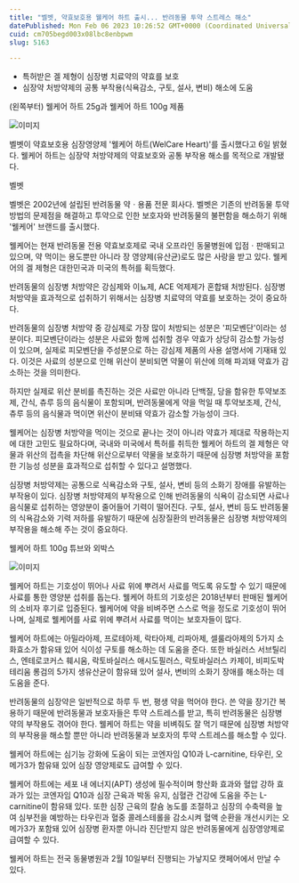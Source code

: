 ```yaml
---
title: "벨벳, 약효보호용 웰케어 하트 출시... 반려동물 투약 스트레스 해소"
datePublished: Mon Feb 06 2023 10:26:52 GMT+0000 (Coordinated Universal Time)
cuid: cm705begd003x08lbc8enbpwm
slug: 5163

---
```



- 특허받은 겔 제형이 심장병 치료약의 약효를 보호
- 심장약 처방약제의 공통 부작용(식욕감소, 구토, 설사, 변비) 해소에 도움

(왼쪽부터) 웰케어 하트 25g과 웰케어 하트 100g 제품

![이미지](https://cdn.hashnode.com/res/hashnode/image/upload/v1739258013161/4c01bc02-750e-450d-8838-73a8db6e99cc.jpeg)

벨벳이 약효보호용 심장영양제 '웰케어 하트(WelCare Heart)'를 출시했다고 6일 밝혔다. 웰케어 하트는 심장약 처방약제의 약효보호와 공통 부작용 해소를 목적으로 개발됐다.

벨벳

벨벳은 2002년에 설립된 반려동물 약ㆍ용품 전문 회사다. 벨벳은 기존의 반려동물 투약 방법의 문제점을 해결하고 투약으로 인한 보호자와 반려동물의 불편함을 해소하기 위해 '웰케어' 브랜드를 출시했다.

웰케어는 현재 반려동물 전용 약효보호제로 국내 오프라인 동물병원에 입점ㆍ판매되고 있으며, 약 먹이는 용도뿐만 아니라 장 영양제(유산균)로도 많은 사랑을 받고 있다. 웰케어의 겔 제형은 대한민국과 미국의 특허를 획득했다.

반려동물의 심장병 처방약은 강심제와 이뇨제, ACE 억제제가 혼합돼 처방된다. 심장병 처방약을 효과적으로 섭취하기 위해서는 심장병 치료약의 약효를 보호하는 것이 중요하다.

반려동물의 심장병 처방약 중 강심제로 가장 많이 처방되는 성분은 '피모벤단'이라는 성분이다. 피모벤단이라는 성분은 사료와 함께 섭취할 경우 약효가 상당히 감소할 가능성이 있으며, 실제로 피모벤단을 주성분으로 하는 강심제 제품의 사용 설명서에 기재돼 있다. 이것은 사료의 성분으로 인해 위산이 분비되면 약물이 위산에 의해 파괴돼 약효가 감소하는 것을 의미한다.

하지만 실제로 위산 분비를 촉진하는 것은 사료만 아니라 단백질, 당을 함유한 투약보조제, 간식, 츄루 등의 음식물이 포함되며, 반려동물에게 약을 먹일 때 투약보조제, 간식, 츄루 등의 음식물과 먹이면 위산이 분비돼 약효가 감소할 가능성이 크다.

웰케어는 심장병 처방약을 먹이는 것으로 끝나는 것이 아니라 약효가 제대로 작용하는지에 대한 고민도 필요하다며, 국내와 미국에서 특허를 취득한 웰케어 하트의 겔 제형은 약물과 위산의 접촉을 차단해 위산으로부터 약물을 보호하기 때문에 심장병 처방약을 포함한 기능성 성분을 효과적으로 섭취할 수 있다고 설명했다.

심장병 처방약제는 공통으로 식욕감소와 구토, 설사, 변비 등의 소화기 장애를 유발하는 부작용이 있다. 심장병 처방약제의 부작용으로 인해 반려동물의 식욕이 감소되면 사료나 음식물로 섭취하는 영양분이 줄어들어 기력이 떨어진다. 구토, 설사, 변비 등도 반려동물의 식욕감소와 기력 저하를 유발하기 때문에 심장질환의 반려동물은 심장병 처방약제의 부작용을 해소해 주는 것이 중요하다.

웰케어 하트 100g 튜브와 외박스

![이미지](https://cdn.hashnode.com/res/hashnode/image/upload/v1739258015188/d8d15c2b-c4ac-45b7-8ddc-4db060472663.jpeg)

웰케어 하트는 기호성이 뛰어나 사료 위에 뿌려서 사료를 먹도록 유도할 수 있기 때문에 사료를 통한 영양분 섭취를 돕는다. 웰케어 하트의 기호성은 2018년부터 판매된 웰케어의 소비자 후기로 입증된다. 웰케어에 약을 비벼주면 스스로 먹을 정도로 기호성이 뛰어나며, 실제로 웰케어를 사료 위에 뿌려서 사료를 먹이는 보호자들이 많다.

웰케어 하트에는 아밀라아제, 프로테아제, 락타아제, 리파아제, 셀룰라아제의 5가지 소화효소가 함유돼 있어 식이성 구토를 해소하는 데 도움을 준다. 또한 바실러스 서브틸리스, 엔테로코커스 훼시움, 락토바실러스 애시도필러스, 락토바실러스 카제이, 비피도박테리움 롱검의 5가지 생유산균이 함유돼 있어 설사, 변비의 소화기 장애를 해소하는 데 도움을 준다.

반려동물의 심장약은 일반적으로 하루 두 번, 평생 약을 먹어야 한다. 쓴 약을 장기간 복용하기 때문에 반려동물과 보호자들은 투약 스트레스를 받고, 특히 반려동물은 심장병 약의 부작용도 겪어야 한다. 웰케어 하트는 약을 비벼줘도 잘 먹기 때문에 심장병 처방약의 부작용을 해소할 뿐만 아니라 반려동물과 보호자의 투약 스트레스를 해소할 수 있다.

웰케어 하트에는 심기능 강화에 도움이 되는 코엔자임 Q10과 L-carnitine, 타우린, 오메가3가 함유돼 있어 심장 영양제로도 급여할 수 있다.

웰케어 하트에는 세포 내 에너지(APT) 생성에 필수적이며 항산화 효과와 혈압 강하 효과가 있는 코엔자임 Q10과 심장 근육과 박동 유지, 심혈관 건강에 도움을 주는 L-carnitine이 함유돼 있다. 또한 심장 근육의 칼슘 농도를 조절하고 심장의 수축력을 높여 심부전을 예방하는 타우린과 혈중 콜레스테롤을 감소시켜 혈액 순환을 개선시키는 오메가3가 포함돼 있어 심장병 환자뿐 아니라 진단받지 않은 반려동물에게 심장영양제로 급여할 수 있다.

웰케어 하트는 전국 동물병원과 2월 10일부터 진행되는 가낳지모 캣페어에서 만날 수 있다.